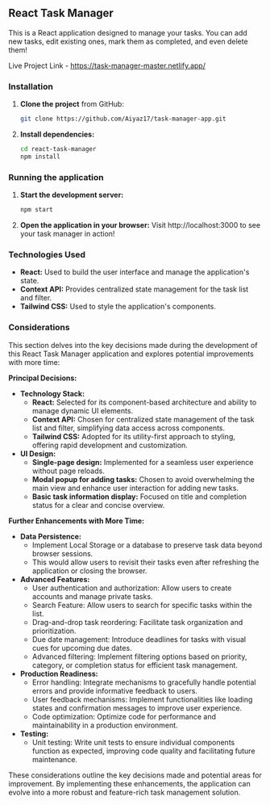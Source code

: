 ## React Task Manager

This is a React application designed to manage your tasks. You can add new tasks, edit existing ones, mark them as completed, and even delete them!

Live Project Link - https://task-manager-master.netlify.app/

### Installation

1. **Clone the project** from GitHub:

   ```bash
   git clone https://github.com/Aiyaz17/task-manager-app.git
   ```

2. **Install dependencies:**

   ```bash
   cd react-task-manager
   npm install
   ```

### Running the application

1. **Start the development server:**

   ```bash
   npm start
   ```

2. **Open the application in your browser:** Visit http://localhost:3000 to see your task manager in action!

### Technologies Used

* **React:** Used to build the user interface and manage the application's state.
* **Context API:** Provides centralized state management for the task list and filter.
* **Tailwind CSS:** Used to style the application's components.

### Considerations

This section delves into the key decisions made during the development of this React Task Manager application and explores potential improvements with more time:

**Principal Decisions:**

* **Technology Stack:**
    * **React:** Selected for its component-based architecture and ability to manage dynamic UI elements.
    * **Context API:** Chosen for centralized state management of the task list and filter, simplifying data access across components.
    * **Tailwind CSS:** Adopted for its utility-first approach to styling, offering rapid development and customization.
* **UI Design:**
    * **Single-page design:** Implemented for a seamless user experience without page reloads.
    * **Modal popup for adding tasks:** Chosen to avoid overwhelming the main view and enhance user interaction for adding new tasks.
    * **Basic task information display:** Focused on title and completion status for a clear and concise overview.

**Further Enhancements with More Time:**

* **Data Persistence:**
    * Implement Local Storage or a database to preserve task data beyond browser sessions.
    * This would allow users to revisit their tasks even after refreshing the application or closing the browser.
* **Advanced Features:**
    * User authentication and authorization: Allow users to create accounts and manage private tasks.
    * Search Feature: Allow users to search for specific tasks within the list.
    * Drag-and-drop task reordering: Facilitate task organization and prioritization.
    * Due date management: Introduce deadlines for tasks with visual cues for upcoming due dates.
    * Advanced filtering: Implement filtering options based on priority, category, or completion status for efficient task management.
* **Production Readiness:**
    * Error handling: Integrate mechanisms to gracefully handle potential errors and provide informative feedback to users.
    * User feedback mechanisms: Implement functionalities like loading states and confirmation messages to improve user experience.
    * Code optimization: Optimize code for performance and maintainability in a production environment.
* **Testing:**
    * Unit testing: Write unit tests to ensure individual components function as expected, improving code quality and facilitating future maintenance.

These considerations outline the key decisions made and potential areas for improvement. By implementing these enhancements, the application can evolve into a more robust and feature-rich task management solution.
